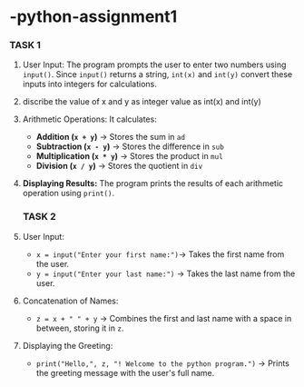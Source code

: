 # -python-assignment1
### TASK 1 
1. User Input: The program prompts the user to enter two numbers using `input()`. Since `input()` returns a string, `int(x)` and `int(y)` convert these inputs into integers for calculations.
2. discribe the value of x and y as integer value as int(x) and int(y)

3. Arithmetic Operations: It calculates:
   - **Addition (`x + y`)** -> Stores the sum in `ad`
   - **Subtraction (`x - y`)** -> Stores the difference in `sub`
   - **Multiplication (`x * y`)** -> Stores the product in `mul`
   - **Division (`x / y`)** -> Stores the quotient in `div`

4. **Displaying Results:** The program prints the results of each arithmetic operation using `print()`.


   ### TASK 2
1. User Input: 
   - `x = input("Enter your first name:")`-> Takes the first name from the user.  
   - `y = input("Enter your last name:")` -> Takes the last name from the user.

2. Concatenation of Names: 
   - `z = x + " " + y` -> Combines the first and last name with a space in between, storing it in `z`.

3. Displaying the Greeting:
   - `print("Hello,", z, "! Welcome to the python program.")` → Prints the greeting message with the user's full name.



